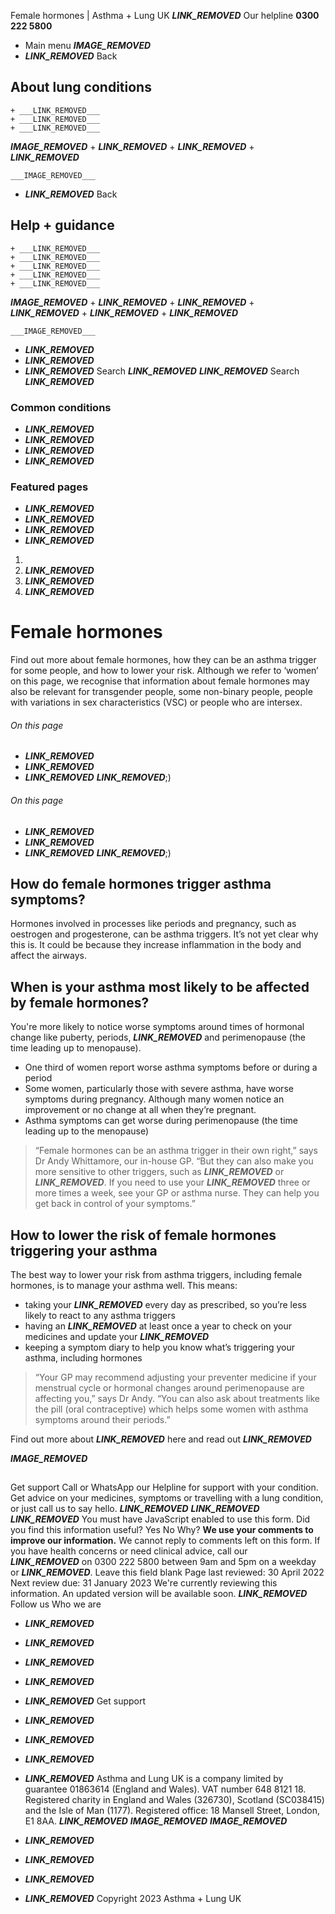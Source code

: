 
Female hormones | Asthma + Lung UK
 ___LINK_REMOVED___
 Our helpline **0300 222 5800**
* Main menu
___IMAGE_REMOVED___
* ___LINK_REMOVED___
 Back
 
## About lung conditions
	+ ___LINK_REMOVED___
	+ ___LINK_REMOVED___
	+ ___LINK_REMOVED___
___IMAGE_REMOVED___
	+ ___LINK_REMOVED___
	+ ___LINK_REMOVED___
	+ ___LINK_REMOVED___
	
	
	___IMAGE_REMOVED___
* ___LINK_REMOVED___
 Back
 
## Help + guidance
	+ ___LINK_REMOVED___
	+ ___LINK_REMOVED___
	+ ___LINK_REMOVED___
	+ ___LINK_REMOVED___
	+ ___LINK_REMOVED___
___IMAGE_REMOVED___
	+ ___LINK_REMOVED___
	+ ___LINK_REMOVED___
	+ ___LINK_REMOVED___
	+ ___LINK_REMOVED___
	+ ___LINK_REMOVED___
	
	
	___IMAGE_REMOVED___
* ___LINK_REMOVED___
* ___LINK_REMOVED___
* ___LINK_REMOVED___
Search
___LINK_REMOVED___ 
 ___LINK_REMOVED___
Search
___LINK_REMOVED___
### Common conditions
* ___LINK_REMOVED___
* ___LINK_REMOVED___
* ___LINK_REMOVED___
* ___LINK_REMOVED___
### Featured pages
* ___LINK_REMOVED___
* ___LINK_REMOVED___
* ___LINK_REMOVED___
* ___LINK_REMOVED___
1. 
3. ___LINK_REMOVED___
5. ___LINK_REMOVED___
7. ___LINK_REMOVED___
# Female hormones
Find out more about female hormones, how they can be an asthma trigger for some people, and how to lower your risk.
Although we refer to ‘women’ on this page, we recognise that information about female hormones may also be relevant for transgender people, some non-binary people, people with variations in sex characteristics (VSC) or people who are intersex.
###### On this page
* ___LINK_REMOVED___
* ___LINK_REMOVED___
* ___LINK_REMOVED___
___LINK_REMOVED___;) 
###### On this page
* ___LINK_REMOVED___
* ___LINK_REMOVED___
* ___LINK_REMOVED___
___LINK_REMOVED___;) 
## How do female hormones trigger asthma symptoms?
Hormones involved in processes like periods and pregnancy, such as oestrogen and progesterone, can be asthma triggers.
It’s not yet clear why this is. It could be because they increase inflammation in the body and affect the airways.
## When is your asthma most likely to be affected by female hormones?
You're more likely to notice worse symptoms around times of hormonal change like puberty, periods, ___LINK_REMOVED___ and perimenopause (the time leading up to menopause).
* One third of women report worse asthma symptoms before or during a period
* Some women, particularly those with severe asthma, have worse symptoms during pregnancy. Although many women notice an improvement or no change at all when they’re pregnant.
* Asthma symptoms can get worse during perimenopause (the time leading up to the menopause)
> “Female hormones can be an asthma trigger in their own right,” says Dr Andy Whittamore, our in-house GP. “But they can also make you more sensitive to other triggers, such as ___LINK_REMOVED___ or ___LINK_REMOVED___. If you need to use your ___LINK_REMOVED___ three or more times a week, see your GP or asthma nurse. They can help you get back in control of your symptoms.”
> 
> 
> 
## How to lower the risk of female hormones triggering your asthma
The best way to lower your risk from asthma triggers, including female hormones, is to manage your asthma well.
This means:
* taking your ___LINK_REMOVED___ every day as prescribed, so you’re less likely to react to any asthma triggers
* having an ___LINK_REMOVED___ at least once a year to check on your medicines and update your ___LINK_REMOVED___
* keeping a symptom diary to help you know what’s triggering your asthma, including hormones
> “Your GP may recommend adjusting your preventer medicine if your menstrual cycle or hormonal changes around perimenopause are affecting you,” says Dr Andy. “You can also ask about treatments like the pill (oral contraceptive) which helps some women with asthma symptoms around their periods.”
> 
> 
> 
Find out more about ___LINK_REMOVED___ here and read out ___LINK_REMOVED___
 
___IMAGE_REMOVED___
## 
 Get support
Call or WhatsApp our Helpline for support with your condition. Get advice on your medicines, symptoms or travelling with a lung condition, or just call us to say hello.
___LINK_REMOVED___
___LINK_REMOVED___
___LINK_REMOVED___
You must have JavaScript enabled to use this form.
Did you find this information useful?
Yes
No
Why?
**We use your comments to improve our information.** We cannot reply to comments left on this form. If you have health concerns or need clinical advice, call our ___LINK_REMOVED___ on 0300 222 5800 between 9am and 5pm on a weekday or ___LINK_REMOVED___.
Leave this field blank
Page last reviewed: 
30 April 2022
Next review due: 
31 January 2023
We're currently reviewing this information. An updated version will be available soon.
 ___LINK_REMOVED___
Follow us
 Who we are
 
* ___LINK_REMOVED___
* ___LINK_REMOVED___
* ___LINK_REMOVED___
* ___LINK_REMOVED___
* ___LINK_REMOVED___
 Get support
 
* ___LINK_REMOVED___
* ___LINK_REMOVED___
* ___LINK_REMOVED___
* ___LINK_REMOVED___
Asthma and Lung UK is a company limited by guarantee 01863614 (England and Wales). VAT number 648 8121 18.
Registered charity in England and Wales (326730), Scotland (SC038415) and the Isle of Man (1177). Registered office: 18 Mansell Street, London, E1 8AA.
___LINK_REMOVED___
___IMAGE_REMOVED___
___IMAGE_REMOVED___
* ___LINK_REMOVED___
* ___LINK_REMOVED___
* ___LINK_REMOVED___
* ___LINK_REMOVED___
 Copyright 2023 Asthma + Lung UK
 
